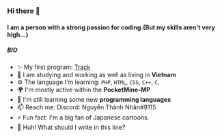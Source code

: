 ### Hi there 👋

#### I am a person with a strong passion for coding.(But my skills aren't very high...)

##### BIO

- ✨ My first program: [Track](https://github.com/NhanAZ/Track)
- 🏢 I am studying and working as well as living in **Vietnam**
- ⚙️ The language I'm learning: `PHP`, `HTML`, `CSS`, `C++`, `C`.
- 🌍 I'm mostly active within the **PocketMine-MP**
- 🌱 I'm still learning some new **programming languages**
- 📫 Reach me: Discord: Nguyễn Thành Nhân#9115
- ⚡️ Fun fact: I'm a big fan of Japanese cartoons.
- 🍑 Huh! What should I write in this line?

<!--
### Hi there 👋


**NhanAZ/NhanAZ** is a ✨ _special_ ✨ repository because its `README.md` (this file) appears on your GitHub profile.

Here are some ideas to get you started:

- 🔭 I’m currently working on ...
- 🌱 I’m currently learning ...
- 👯 I’m looking to collaborate on ...
- 🤔 I’m looking for help with ...
- 💬 Ask me about ...
- 📫 How to reach me: ...
- 😄 Pronouns: ...
- ⚡ Fun fact: ...
-->
